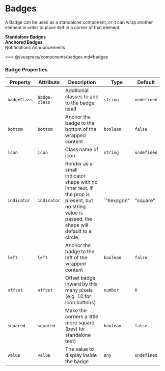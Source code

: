 # Badges

A Badge can be used as a standalone component, or it can wrap another element in order to place
itelf in a corner of that element.

<!-- #region badges -->
<section class="mds">
  <div class="mt-10">
    <strong>Standalone Badges</strong>
    <div class="flex items-center my-20 space-x-20">
      <mx-badge badge-class="bg-blue-500 text-white" value="Pending" squared />
      <mx-badge badge-class="bg-red-800 text-white" value="8" />
      <mx-badge badge-class="bg-yellow-200" value="999+" />
      <mx-badge badge-class="bg-green-200 text-green-800" icon="ph-star" value="Popular" squared />
      <mx-badge badge-class="text-green-500" indicator />
      <mx-badge badge-class="text-black" indicator="square" />
      <mx-badge badge-class="text-yellow-300" indicator="triangle-up" />
      <mx-badge badge-class="text-yellow-600" indicator="hexagon" />
      <mx-badge badge-class="text-red-600" indicator="triangle-down" />
      <mx-badge badge-class="text-blue-400" indicator="star" />
    </div>
    <strong>Anchored Badges</strong>
    <div class="flex items-center my-20 space-x-20">
      <mx-badge badge-class="bg-purple-500 text-white" value="237">
        <mx-button btn-type="action" icon="ph-bell">Notifications</mx-button>
      </mx-badge>
      <mx-badge badge-class="bg-red-500 text-white" icon="ph-x" bottom offset="10">
        <mx-icon-button icon="ph-video-camera" />
      </mx-badge>
      <mx-badge badge-class="text-red-600" indicator offset="4">
        <mx-button btn-type="action">Announcements</mx-button>
      </mx-badge>
      <mx-badge badge-class="text-yellow-300" indicator="star" top left offset="12">
        <mx-icon-button icon="ph-user-circle" />
      </mx-badge>
      <mx-badge badge-class="bg-blue-700 text-white" value="3" bottom left offset="10">
        <mx-icon-button icon="ph-shopping-cart" />
      </mx-badge>
    </div>
  </div>
</section>
<!-- #endregion badges -->

<<< @/vuepress/components/badges.md#badges

### Badge Properties

| Property     | Attribute     | Description                                                                                                                                      | Type                                                                        | Default     |
| ------------ | ------------- | ------------------------------------------------------------------------------------------------------------------------------------------------ | --------------------------------------------------------------------------- | ----------- |
| `badgeClass` | `badge-class` | Additional classes to add to the badge itself                                                                                                    | `string`                                                                    | `undefined` |
| `bottom`     | `bottom`      | Anchor the badge to the bottom of the wrapped content                                                                                            | `boolean`                                                                   | `false`     |
| `icon`       | `icon`        | Class name of icon                                                                                                                               | `string`                                                                    | `undefined` |
| `indicator`  | `indicator`   | Render as a small indicator shape with no inner text. If the prop is present, but no string value is passed, the shape will default to a circle. | `"hexagon" | "square" | "star" | "triangle-down" | "triangle-up" | boolean` | `undefined` |
| `left`       | `left`        | Anchor the badge to the left of the wrapped content                                                                                              | `boolean`                                                                   | `false`     |
| `offset`     | `offset`      | Offset badge inward by this many pixels (e.g. 10 for icon buttons)                                                                               | `number`                                                                    | `0`         |
| `squared`    | `squared`     | Make the corners a little more square (best for standalone text)                                                                                 | `boolean`                                                                   | `false`     |
| `value`      | `value`       | The value to display inside the badge                                                                                                            | `any`                                                                       | `undefined` |
